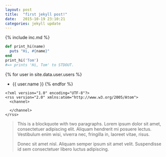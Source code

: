 ```yaml
---
layout: post
title:  "first jekyll post!"
date:   2015-10-19 23:10:21
categories: jekyll update
---
```


{% include inc.md %}

```ruby
def print_hi(name)
  puts "Hi, #{name}"
end
print_hi('Tom')
#=> prints 'Hi, Tom' to STDOUT.
```

{% for user in site.data.user.users %}
* {{ user.name }}
{% endfor %}


```
<?xml version="1.0" encoding="UTF-8"?>
<rss version="2.0" xmlns:atom="http://www.w3.org/2005/Atom">
  <channel>

  </channel>
</rss>
```

> This is a blockquote with two paragraphs. Lorem ipsum dolor sit amet,
> consectetuer adipiscing elit. Aliquam hendrerit mi posuere lectus.
> Vestibulum enim wisi, viverra nec, fringilla in, laoreet vitae, risus.
>
> Donec sit amet nisl. Aliquam semper ipsum sit amet velit. Suspendisse
> id sem consectetuer libero luctus adipiscing.